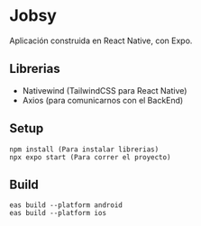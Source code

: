 # Jobsy

Aplicación construida en React Native, con Expo.

## Librerias

- Nativewind (TailwindCSS para React Native)
- Axios (para comunicarnos con el BackEnd)

## Setup

    npm install (Para instalar librerias)
    npx expo start (Para correr el proyecto)

## Build

    eas build --platform android
    eas build --platform ios
